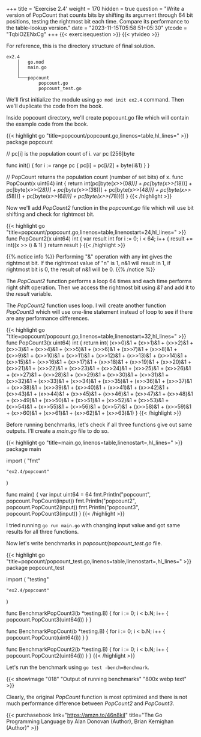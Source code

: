 +++
title = 'Exercise 2.4'
weight = 170
hidden = true
question = "Write a version of PopCount that counts bits by shifting its argument through 64 bit positions, testing the rightmost bit each time. Compare its performance to the table-lookup version."
date = "2023-11-15T05:58:51+05:30"
ytcode = "TqbiOZENxCg"
+++
{{< exercisequestion >}}
{{< ytvideo >}}

For reference, this is the directory structure of final solution.
```
ex2.4
    │   go.mod
    │   main.go
    │
    └───popcount
            popcount.go
            popcount_test.go
```

We'll first initialize the module using `go mod init ex2.4` command. Then we'll duplicate the code from the book.

Inside popcount directory, we'll create popcount.go file which will contain the example code from the book.

{{< highlight go "title=popcount/popcount.go,linenos=table,hl_lines=" >}}
package popcount

// pc[i] is the population count of i.
var pc [256]byte

func init() {
	for i := range pc {
		pc[i] = pc[i/2] + byte(i&1)
	}
}

// PopCount returns the population count (number of set bits) of x.
func PopCount(x uint64) int {
	return int(pc[byte(x>>(0*8))] +
		pc[byte(x>>(1*8))] +
		pc[byte(x>>(2*8))] +
		pc[byte(x>>(3*8))] +
		pc[byte(x>>(4*8))] +
		pc[byte(x>>(5*8))] +
		pc[byte(x>>(6*8))] +
		pc[byte(x>>(7*8))])
}
{{< /highlight >}}

Now we'll add *PopCount2* function in the *popcount.go* file which will use bit shifting and check for rightmost bit.

{{< highlight go "title=popcount/popcount.go,linenos=table,linenostart=24,hl_lines=" >}}
func PopCount2(x uint64) int {
	var result int
	for i := 0; i < 64; i++ {
		result += int((x >> i) & 1)
	}
	return result
}
{{< /highlight >}}

{{% notice info %}}
Performing "&" operation with any int gives the rightmost bit. If the rightmost value of "n" is 1, n&1 will result in 1, if rightmost bit is 0, the result of n&1 will be 0.
{{% /notice %}}

The *PopCount2* function performs a loop 64 times and each time performs right shift operation. Then we access the rightmost bit using *&1* and add it to the *result* variable.

The *PopCount2* function uses loop. I will create another function *PopCount3* which will use one-line statement instead of loop to see if there are any performance differences.

{{< highlight go "title=popcount/popcount.go,linenos=table,linenostart=32,hl_lines=" >}}
func PopCount3(x uint64) int {
	return int(
		(x>>0)&1 + (x>>1)&1 + (x>>2)&1 + (x>>3)&1 +
			(x>>4)&1 + (x>>5)&1 + (x>>6)&1 + (x>>7)&1 +
			(x>>8)&1 + (x>>9)&1 + (x>>10)&1 + (x>>11)&1 +
			(x>>12)&1 + (x>>13)&1 + (x>>14)&1 + (x>>15)&1 +
			(x>>16)&1 + (x>>17)&1 + (x>>18)&1 + (x>>19)&1 +
			(x>>20)&1 + (x>>21)&1 + (x>>22)&1 + (x>>23)&1 +
			(x>>24)&1 + (x>>25)&1 + (x>>26)&1 + (x>>27)&1 +
			(x>>28)&1 + (x>>29)&1 + (x>>30)&1 + (x>>31)&1 +
			(x>>32)&1 + (x>>33)&1 + (x>>34)&1 + (x>>35)&1 +
			(x>>36)&1 + (x>>37)&1 + (x>>38)&1 + (x>>39)&1 +
			(x>>40)&1 + (x>>41)&1 + (x>>42)&1 + (x>>43)&1 +
			(x>>44)&1 + (x>>45)&1 + (x>>46)&1 + (x>>47)&1 +
			(x>>48)&1 + (x>>49)&1 + (x>>50)&1 + (x>>51)&1 +
			(x>>52)&1 + (x>>53)&1 + (x>>54)&1 + (x>>55)&1 +
			(x>>56)&1 + (x>>57)&1 + (x>>58)&1 + (x>>59)&1 +
			(x>>60)&1 + (x>>61)&1 + (x>>62)&1 + (x>>63)&1)
}
{{< /highlight >}}

Before running benchmarks, let's check if all three functions give out same outputs. I'll create a *main.go* file to do so.

{{< highlight go "title=main.go,linenos=table,linenostart=,hl_lines=" >}}
package main

import (
	"fmt"

	"ex2.4/popcount"
)

func main() {
	var input uint64 = 64
	fmt.Println("popcount", popcount.PopCount(input))
	fmt.Println("popcount2", popcount.PopCount2(input))
	fmt.Println("popcount3", popcount.PopCount3(input))
}
{{< /highlight >}}

I tried running `go run main.go` with changing input value and got same results for all three functions.

Now let's write benchmarks in *popcount/popcount_test.go* file.

{{< highlight go "title=popcount/popcount_test.go,linenos=table,linenostart=,hl_lines=" >}}
package popcount_test

import (
	"testing"

	"ex2.4/popcount"
)

func BenchmarkPopCount3(b *testing.B) {
	for i := 0; i < b.N; i++ {
		popcount.PopCount3(uint64(i))
	}
}

func BenchmarkPopCount(b *testing.B) {
	for i := 0; i < b.N; i++ {
		popcount.PopCount(uint64(i))
	}
}

func BenchmarkPopCount2(b *testing.B) {
	for i := 0; i < b.N; i++ {
		popcount.PopCount2(uint64(i))
	}
}
{{< /highlight >}}

Let's run the benchmark using `go test -bench=Benchmark`.

{{< showimage "018" "Output of running benchmarks" "800x webp text" >}}

Clearly, the original *PopCount* function is most optimized and there is not much performance difference between *PopCount2* and *PopCount3*.

{{< purchasebook link="https://amzn.to/46n8kiI" title="The Go Programming Language by Alan Donovan (Author), Brian Kernighan (Author)" >}}
